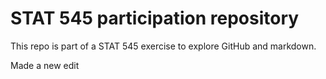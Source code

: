 # STAT 545 participation repository

This repo is part of a STAT 545 exercise to explore GitHub and markdown.

Made a new edit
